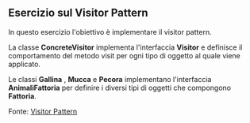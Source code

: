 ## Esercizio sul Visitor Pattern

In questo esercizio l'obiettivo è implementare il visitor pattern.

La classe **ConcreteVisitor** implementa l'interfaccia **Visitor** e definisce il comportamento del metodo visit per ogni tipo di oggetto
al quale viene applicato.

Le classi **Gallina** , **Mucca** e **Pecora** implementano l'interfaccia **AnimaliFattoria** per definire i diversi tipi di oggetti che
compongono **Fattoria**.

Fonte:
[Visitor Pattern](https://www.oodesign.com/visitor-pattern.html)

